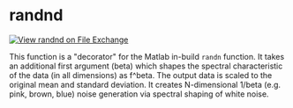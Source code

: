 # randnd

[![View randnd on File Exchange](https://www.mathworks.com/matlabcentral/images/matlab-file-exchange.svg)](https://uk.mathworks.com/matlabcentral/fileexchange/59305-randnd)

This function is a "decorator" for the Matlab in-build `randn` function. It takes an additional first argument (beta) which shapes the spectral characteristic of the data (in all dimensions) as f^beta. The output data is scaled to the original mean and standard deviation. It creates N-dimensional 1/beta (e.g. pink, brown, blue) noise generation via spectral shaping of white noise.

